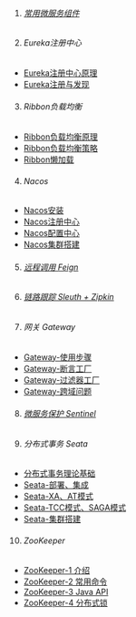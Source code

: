 1. ###### [常用微服务组件][all]
2. ###### Eureka注册中心
-  [Eureka注册中心原理][Eureka1]
-  [Eureka注册与发现][Eureka2]
3. ###### Ribbon负载均衡
-  [Ribbon负载均衡原理][Ribbon1]
-  [Ribbon负载均衡策略][Ribbon2]
-  [Ribbon懒加载][Ribbon3]
4. ###### Nacos
-  [Nacos安装][nacos1]
-  [Nacos注册中心][nacos2]
-  [Nacos配置中心][nacos3]
-  [Nacos集群搭建][nacos4]
5. ###### [远程调用 Feign][feign]
6. ###### [链路跟踪 Sleuth + Zipkin][sleuth]
7. ###### 网关 Gateway
-  [Gateway-使用步骤][gateway1]
-  [Gateway-断言工厂][gateway2]
-  [Gateway-过滤器工厂][gateway3]
-  [Gateway-跨域问题][gateway4]
8. ###### [微服务保护 Sentinel][sentinel]
9. ###### 分布式事务 Seata 
-  [分布式事务理论基础][seata1]
-  [Seata-部署、集成][seata2]
-  [Seata-XA、AT模式][seata3]
-  [Seata-TCC模式、SAGA模式][seata4]
-  [Seata-集群搭建][seata5]
10. ###### ZooKeeper
-  [ZooKeeper-1 介绍][zookeeper1]
-  [ZooKeeper-2 常用命令][zookeeper2]
-  [ZooKeeper-3 Java API][zookeeper3]
-  [ZooKeeper-4 分布式锁][zookeeper4]



[sleuth]: https://fgq233.github.io/md/springcloud/sleuth
[zookeeper1]: https://fgq233.github.io/md/springcloud/zookeeper1
[zookeeper2]: https://fgq233.github.io/md/springcloud/zookeeper2
[zookeeper3]: https://fgq233.github.io/md/springcloud/zookeeper3
[zookeeper4]: https://fgq233.github.io/md/springcloud/zookeeper4
[all]: https://fgq233.github.io/md/springcloud/all
[feign]: https://fgq233.github.io/md/springcloud/feign
[Eureka1]: https://fgq233.github.io/md/springcloud/Eureka1
[Eureka2]: https://fgq233.github.io/md/springcloud/Eureka2
[Ribbon1]: https://fgq233.github.io/md/springcloud/Ribbon1
[Ribbon2]: https://fgq233.github.io/md/springcloud/Ribbon2
[Ribbon3]: https://fgq233.github.io/md/springcloud/Ribbon3
[nacos1]: https://fgq233.github.io/md/springcloud/nacos1
[nacos2]: https://fgq233.github.io/md/springcloud/nacos2
[nacos3]: https://fgq233.github.io/md/springcloud/nacos3
[nacos4]: https://fgq233.github.io/md/springcloud/nacos4
[gateway1]: https://fgq233.github.io/md/springcloud/gateway1
[gateway2]: https://fgq233.github.io/md/springcloud/gateway2
[gateway3]: https://fgq233.github.io/md/springcloud/gateway3
[gateway4]: https://fgq233.github.io/md/springcloud/gateway4
[sentinel]: https://fgq233.github.io/md/springcloud/sentinel
[seata1]: https://fgq233.github.io/md/springcloud/seata1
[seata2]: https://fgq233.github.io/md/springcloud/seata2
[seata3]: https://fgq233.github.io/md/springcloud/seata3
[seata4]: https://fgq233.github.io/md/springcloud/seata4
[seata5]: https://fgq233.github.io/md/springcloud/seata5
 
 
